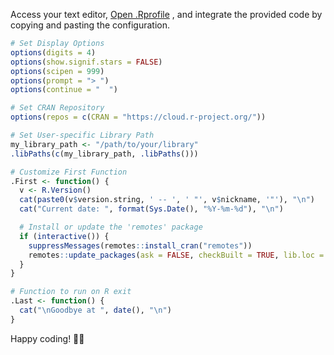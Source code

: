 
Access your text editor, [Open .Rprofile](Open_Rprofile.md) , and integrate the provided code by copying and pasting the configuration.


```R
# Set Display Options
options(digits = 4)
options(show.signif.stars = FALSE)
options(scipen = 999)
options(prompt = "> ")
options(continue = "  ")

# Set CRAN Repository
options(repos = c(CRAN = "https://cloud.r-project.org/"))

# Set User-specific Library Path
my_library_path <- "/path/to/your/library"
.libPaths(c(my_library_path, .libPaths()))

# Customize First Function
.First <- function() {
  v <- R.Version()
  cat(paste0(v$version.string, ' -- ', ' "', v$nickname, '"'), "\n")
  cat("Current date: ", format(Sys.Date(), "%Y-%m-%d"), "\n")

  # Install or update the 'remotes' package
  if (interactive()) {
    suppressMessages(remotes::install_cran("remotes"))
    remotes::update_packages(ask = FALSE, checkBuilt = TRUE, lib.loc = my_library_path)
  }
}

# Function to run on R exit
.Last <- function() {
  cat("\nGoodbye at ", date(), "\n")
}
```

Happy coding! 🌟✨